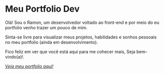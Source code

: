 # Meu Portfolio Dev

Olá! Sou o Ramon, um desenvolvedor voltado ao front-end e por meio do eu portfolio venho trazer um pouco de mim.

Sinta-se livre para visualizar meus projetos, habilidades e sonhos pessoais no meu portfolio (ainda em desenvolvimento).

Fico feliz em ver que você está aqui para me cohecer mais, Seja bem-vindo(a)!.

*[Veja meu portfolio aqui!](https://aaaa.com)*
